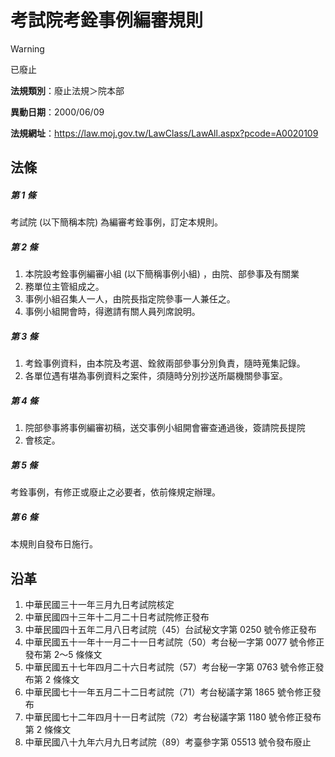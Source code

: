 # 考試院考銓事例編審規則
> [!WARNING]
> 已廢止

**法規類別**：廢止法規＞院本部

**異動日期**：2000/06/09  

**法規網址**：https://law.moj.gov.tw/LawClass/LawAll.aspx?pcode=A0020109



## 法條
##### 第 1 條
考試院 (以下簡稱本院) 為編審考銓事例，訂定本規則。

##### 第 2 條
1. 本院設考銓事例編審小組 (以下簡稱事例小組) ，由院、部參事及有關業
1. 務單位主管組成之。
1. 事例小組召集人一人，由院長指定院參事一人兼任之。
1. 事例小組開會時，得邀請有關人員列席說明。

##### 第 3 條
1. 考銓事例資料，由本院及考選、銓敘兩部參事分別負責，隨時蒐集記錄。
1. 各單位遇有堪為事例資料之案件，須隨時分別抄送所屬機關參事室。

##### 第 4 條
1. 院部參事將事例編審初稿，送交事例小組開會審查通過後，簽請院長提院
1. 會核定。

##### 第 5 條
考銓事例，有修正或廢止之必要者，依前條規定辦理。

##### 第 6 條
本規則自發布日施行。

## 沿革
1. 中華民國三十一年三月九日考試院核定
1. 中華民國四十三年十二月二十日考試院修正發布
1. 中華民國四十五年二月八日考試院（45）台試秘文字第 0250 號令修正發布
1. 中華民國五十一年十一月二十一日考試院（50）考台秘一字第 0077 號令修正發布第 2～5 條條文
1. 中華民國五十七年四月二十六日考試院（57）考台秘一字第 0763 號令修正發布第 2  條條文
1. 中華民國七十一年五月二十二日考試院（71）考台秘議字第 1865 號令修正發布
1. 中華民國七十二年四月十一日考試院（72）考台秘議字第 1180 號令修正發布第 2  條條文
1. 中華民國八十九年六月九日考試院（89）考臺參字第 05513  號令發布廢止
